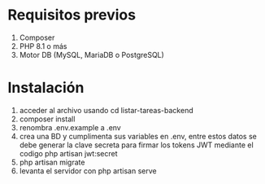 # Requisitos previos
1. Composer
2. PHP 8.1 o más
3. Motor DB (MySQL, MariaDB o PostgreSQL)

# Instalación

1. acceder al archivo usando cd listar-tareas-backend
2. composer install
3. renombra .env.example a .env
4. crea una BD y cumplimenta sus variables en .env, entre estos datos se debe generar la clave secreta para firmar los tokens JWT mediante el codigo php artisan jwt:secret
5. php artisan migrate
6. levanta el servidor con php artisan serve
